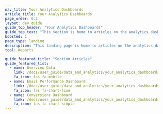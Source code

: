 ```yaml
---
nav_title: Your Analytics Dashboards
article_title: Your Analytics Dashboards
page_order: 6.5
layout: dev_guide
guide_top_header: "Your Analytics Dashboards"
guide_top_text: "This section is home to articles on the analytics dashboards available within Braze."
boosted: 1
page_type: landing
description: "This landing page is home to articles on the analytics dashboards available within Braze."
tool: Reports

guide_featured_title: "Section Articles"
guide_featured_list:
  - name: Overview Data
    link: /docs/user_guide/data_and_analytics/your_analytics_dashboards/understanding_your_app_usage_data/
    fa_icon: fas fa-mobile
  - name: Email Performance Dashboard
    link: /docs/user_guide/data_and_analytics/your_analytics_dashboards/email_performance_dashboard/
    fa_icon: fas fa-chart-line
  - name: Conversions Dashboard
    link: /docs/user_guide/data_and_analytics/your_analytics_dashboards/conversions_dashboard/
    fa_icon: fas fa-chart-simple
---
```

<br><br>